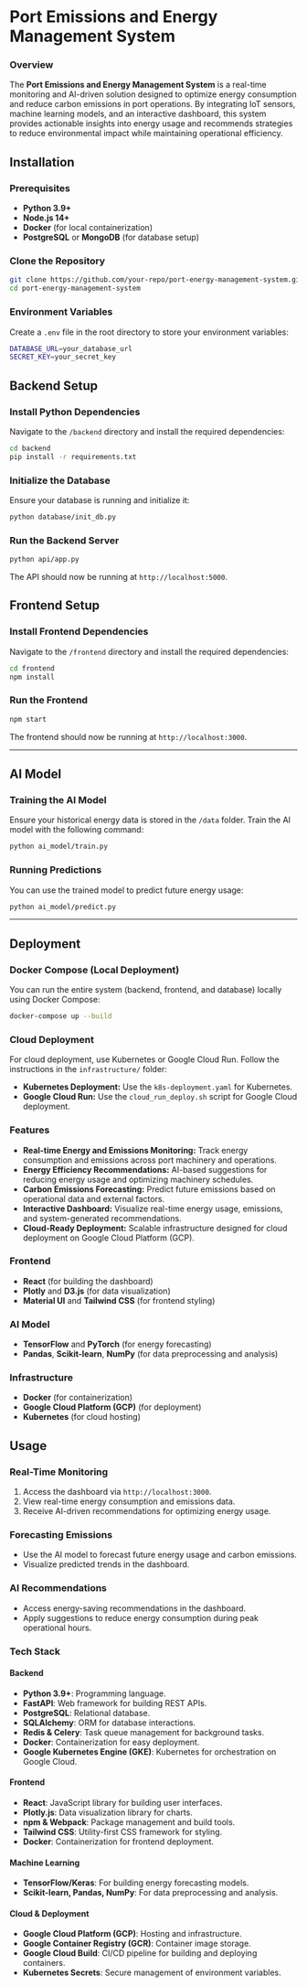 # Port Emissions and Energy Management System

### Overview
The **Port Emissions and Energy Management System** is a real-time monitoring and AI-driven solution designed to optimize energy consumption and reduce carbon emissions in port operations. By integrating IoT sensors, machine learning models, and an interactive dashboard, this system provides actionable insights into energy usage and recommends strategies to reduce environmental impact while maintaining operational efficiency.

## Installation

### Prerequisites
- **Python 3.9+**
- **Node.js 14+**
- **Docker** (for local containerization)
- **PostgreSQL** or **MongoDB** (for database setup)

### Clone the Repository
```bash
git clone https://github.com/your-repo/port-energy-management-system.git
cd port-energy-management-system
```

### Environment Variables
Create a `.env` file in the root directory to store your environment variables:
```bash
DATABASE_URL=your_database_url
SECRET_KEY=your_secret_key
```


## Backend Setup

### Install Python Dependencies
Navigate to the `/backend` directory and install the required dependencies:
```bash
cd backend
pip install -r requirements.txt
```

### Initialize the Database
Ensure your database is running and initialize it:
```bash
python database/init_db.py
```

### Run the Backend Server
```bash
python api/app.py
```
The API should now be running at `http://localhost:5000`.



## Frontend Setup

### Install Frontend Dependencies
Navigate to the `/frontend` directory and install the required dependencies:
```bash
cd frontend
npm install
```

### Run the Frontend
```bash
npm start
```
The frontend should now be running at `http://localhost:3000`.

---

## AI Model

### Training the AI Model
Ensure your historical energy data is stored in the `/data` folder. Train the AI model with the following command:
```bash
python ai_model/train.py
```

### Running Predictions
You can use the trained model to predict future energy usage:
```bash
python ai_model/predict.py
```

---

## Deployment

### Docker Compose (Local Deployment)
You can run the entire system (backend, frontend, and database) locally using Docker Compose:
```bash
docker-compose up --build
```

### Cloud Deployment
For cloud deployment, use Kubernetes or Google Cloud Run. Follow the instructions in the `infrastructure/` folder:
- **Kubernetes Deployment:** Use the `k8s-deployment.yaml` for Kubernetes.
- **Google Cloud Run:** Use the `cloud_run_deploy.sh` script for Google Cloud deployment.


### Features
- **Real-time Energy and Emissions Monitoring:** Track energy consumption and emissions across port machinery and operations.
- **Energy Efficiency Recommendations:** AI-based suggestions for reducing energy usage and optimizing machinery schedules.
- **Carbon Emissions Forecasting:** Predict future emissions based on operational data and external factors.
- **Interactive Dashboard:** Visualize real-time energy usage, emissions, and system-generated recommendations.
- **Cloud-Ready Deployment:** Scalable infrastructure designed for cloud deployment on Google Cloud Platform (GCP).

### Frontend
- **React** (for building the dashboard)
- **Plotly** and **D3.js** (for data visualization)
- **Material UI** and **Tailwind CSS** (for frontend styling)

### AI Model
- **TensorFlow** and **PyTorch** (for energy forecasting)
- **Pandas**, **Scikit-learn**, **NumPy** (for data preprocessing and analysis)

### Infrastructure
- **Docker** (for containerization)
- **Google Cloud Platform (GCP)** (for deployment)
- **Kubernetes** (for cloud hosting)



## Usage

### Real-Time Monitoring
1. Access the dashboard via `http://localhost:3000`.
2. View real-time energy consumption and emissions data.
3. Receive AI-driven recommendations for optimizing energy usage.

### Forecasting Emissions
- Use the AI model to forecast future energy usage and carbon emissions.
- Visualize predicted trends in the dashboard.

### AI Recommendations
- Access energy-saving recommendations in the dashboard.
- Apply suggestions to reduce energy consumption during peak operational hours.




### **Tech Stack**

#### **Backend**
- **Python 3.9+**: Programming language.
- **FastAPI**: Web framework for building REST APIs.
- **PostgreSQL**: Relational database.
- **SQLAlchemy**: ORM for database interactions.
- **Redis & Celery**: Task queue management for background tasks.
- **Docker**: Containerization for easy deployment.
- **Google Kubernetes Engine (GKE)**: Kubernetes for orchestration on Google Cloud.

#### **Frontend**
- **React**: JavaScript library for building user interfaces.
- **Plotly.js**: Data visualization library for charts.
- **npm & Webpack**: Package management and build tools.
- **Tailwind CSS**: Utility-first CSS framework for styling.
- **Docker**: Containerization for frontend deployment.

#### **Machine Learning**
- **TensorFlow/Keras**: For building energy forecasting models.
- **Scikit-learn, Pandas, NumPy**: For data preprocessing and analysis.

#### **Cloud & Deployment**
- **Google Cloud Platform (GCP)**: Hosting and infrastructure.
- **Google Container Registry (GCR)**: Container image storage.
- **Google Cloud Build**: CI/CD pipeline for building and deploying containers.
- **Kubernetes Secrets**: Secure management of environment variables.




